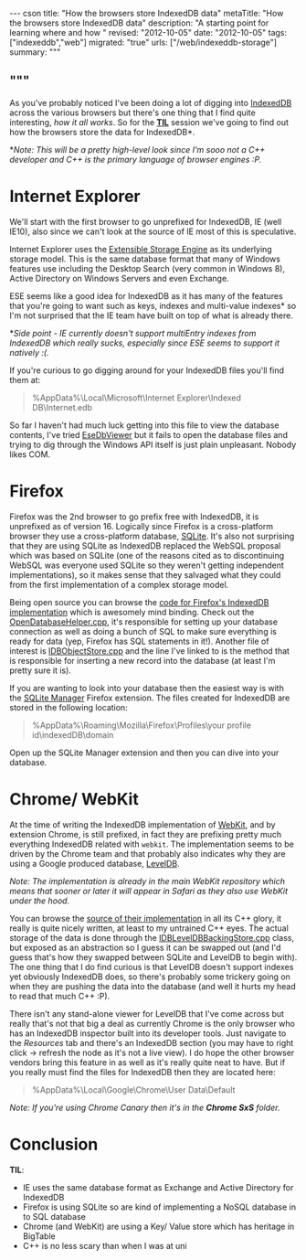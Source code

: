 --- cson
title: "How the browsers store IndexedDB data"
metaTitle: "How the browsers store IndexedDB data"
description: "A starting point for learning where and how "
revised: "2012-10-05"
date: "2012-10-05"
tags: ["indexeddb","web"]
migrated: "true"
urls: ["/web/indexeddb-storage"]
summary: """

"""
---
As you've probably noticed I've been doing a lot of digging into [IndexedDB](http://www.w3.org/TR/IndexedDB/) across the various browsers but there's one thing that I find quite interesting, _how it all works_. So for the **[TIL](http://www.reddit.com/r/todayilearned/)** session we've going to find out how the browsers store the data for IndexedDB*.

*_Note: This will be a pretty high-level look since I'm sooo not a C++ developer and C++ is the primary language of browser engines :P._

# Internet Explorer

We'll start with the first browser to go unprefixed for IndexedDB, IE (well IE10), also since we can't look at the source of IE most of this is speculative.

Internet Explorer uses the [Extensible Storage Engine](http://en.wikipedia.org/wiki/Extensible_Storage_Engine) as its underlying storage model. This is the same database format that many of Windows features use including the Desktop Search (very common in Windows 8), Active Directory on Windows Servers and even Exchange.

ESE seems like a good idea for IndexedDB as it has many of the features that you're going to want such as keys, indexes and multi-value indexes* so I'm not surprised that the IE team have built on top of what is already there.

*_Side point - IE currently doesn't support multiEntry indexes from IndexedDB which really sucks, especially since ESE seems to support it natively :(._

If you're curious to go digging around for your IndexedDB files you'll find them at:

> %AppData%\Local\Microsoft\Internet Explorer\Indexed DB\Internet.edb

So far I haven't had much luck getting into this file to view the database contents, I've tried [EseDbViewer](http://www.woanware.co.uk/?page_id=89) but it fails to open the database files and trying to dig through the Windows API itself is just plain unpleasant. Nobody likes COM.

# Firefox

Firefox was the 2nd browser to go prefix free with IndexedDB, it is unprefixed as of version 16. Logically since Firefox is a cross-platform browser they use a cross-platform database, [SQLite](http://www.sqlite.org/). It's also not surprising that they are using SQLite as IndexedDB replaced the WebSQL proposal which was based on SQLite (one of the reasons cited as to discontinuing WebSQL was everyone used SQLite so they weren't getting independent implementations), so it makes sense that they salvaged what they could from the first implementation of a complex storage model.

Being open source you can browse the [code for Firefox's IndexedDB implementation](http://mxr.mozilla.org/mozilla-aurora/source/dom/indexedDB/) which is awesomely mind binding. Check out the [OpenDatabaseHelper.cpp](http://mxr.mozilla.org/mozilla-aurora/source/dom/indexedDB/OpenDatabaseHelper.cpp), it's responsible for setting up your database connection as well as doing a bunch of SQL to make sure everything is ready for data (yep, Firefox has SQL statements in it!). Another file of interest is [IDBObjectStore.cpp](http://mxr.mozilla.org/mozilla-aurora/source/dom/indexedDB/IDBObjectStore.cpp#1594) and the line I've linked to is the method that is responsible for inserting a new record into the database (at least I'm pretty sure it is).

If you are wanting to look into your database then the easiest way is with the [SQLite Manager](https://addons.mozilla.org/en-US/firefox/addon/sqlite-manager/) Firefox extension. The files created for IndexedDB are stored in the following location:

> %AppData%\Roaming\Mozilla\Firefox\Profiles\your profile id\indexedDB\domain

Open up the SQLite Manager extension and then you can dive into your database.

# Chrome/ WebKit

At the time of writing the IndexedDB implementation of [WebKit](http://webkit.org), and by extension Chrome, is still prefixed, in fact they are prefixing pretty much everything IndexedDB related with `webkit`. The implementation seems to be driven by the Chrome team and that probably also indicates why they are using a Google produced database, [LevelDB](http://code.google.com/p/leveldb/).

_Note: The implementation is already in the main WebKit repository which means that sooner or later it will appear in Safari as they also use WebKit under the hood._

You can browse the [source of their implementation](https://trac.webkit.org/browser/trunk/Source/WebCore/Modules/indexeddb) in all its C++ glory, it really is quite nicely written, at least to my untrained C++ eyes. The actual storage of the data is done through the [IDBLevelDBBackingStore.cpp](https://trac.webkit.org/browser/trunk/Source/WebCore/Modules/indexeddb/IDBLevelDBBackingStore.cpp) class, but exposed as an abstraction so I guess it can be swapped out (and I'd guess that's how they swapped between SQLite and LevelDB to begin with). The one thing that I do find curious is that LevelDB doesn't support indexes yet obviously IndexedDB does, so there's probably some trickery going on when they are pushing the data into the database (and well it hurts my head to read that much C++ :P).

There isn't any stand-alone viewer for LevelDB that I've come across but really that's not that big a deal as currently Chrome is the only browser who has an IndexedDB inspector built into its developer tools. Just navigate to the _Resources_ tab and there's an IndexedDB section (you may have to right click -> refresh the node as it's not a live view). I do hope the other browser vendors bring this feature in as well as it's really quite neat to have. But if you really must find the files for IndexedDB then they are located here:

> %AppData%\Local\Google\Chrome\User Data\Default

_Note: If you're using Chrome Canary then it's in the **Chrome SxS** folder._

# Conclusion

**TIL**:

- IE uses the same database format as Exchange and Active Directory for IndexedDB
- Firefox is using SQLite so are kind of implementing a NoSQL database in to SQL database
- Chrome (and WebKit) are using a Key/ Value store which has heritage in BigTable
- C++ is no less scary than when I was at uni
